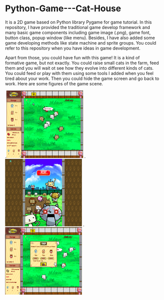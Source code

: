 # Python-Game---Cat-House
It is a 2D game based on Python library Pygame for game tutorial.
In this repository, I have provided the traditional game develop framework and many basic game components including game image (.png), game font, button class, popup window (like menu). 
Besides, I have also added some game developing methods like state machine and sprite groups. You could refer to this repository when you have ideas in game development.

Apart from those, you could have fun with this game! It is a kind of formative game, but not exactly. You could raise small cats in the farm, feed them and you will wait ot see how they evolve into
different kinds of cats. You could feed or play with them using some tools I added when you feel tired about your work. Then you could hide the game screen and go back to work. Here are some figures of the game scene.

.<img src="https://github.com/ZhemingX/Python-Game---Cat-House/blob/master/readme_figures/ingame.png" width="250" height="220" />
.<img src="https://github.com/ZhemingX/Python-Game---Cat-House/blob/master/readme_figures/start.png" width="250" height="220" />
.<img src="https://github.com/ZhemingX/Python-Game---Cat-House/blob/master/readme_figures/shop.png" width="250" height="220" />
